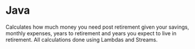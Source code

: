 # Java
Calculates how much money you need post retirement given your savings, monthly expenses, years to retirement and years you expect to live in retirement.
All calculations done using Lambdas and Streams.
